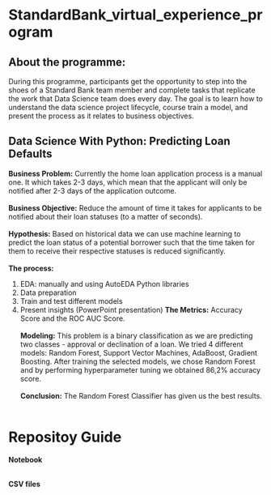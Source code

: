 # StandardBank_virtual_experience_program
## About the programme:
During this programme, participants get the opportunity to step into the shoes of a Standard Bank team member and complete tasks that replicate the work that Data Science team does every day. The goal is to learn how to understand the data science project lifecycle, course train a model, and present the process as it relates to business objectives.
## Data Science With Python: Predicting Loan Defaults
**Business Problem:** Currently the home loan application process is a manual one. It which takes 2-3 days, which mean that the applicant will only be notified after 2-3 days of the application outcome.<br /><br />
**Business Objective:** Reduce the amount of time it takes for applicants to be notified about their loan statuses (to a matter of seconds).<br /><br />
**Hypothesis:** Based on historical data we can use machine learning to predict the loan status of a potential borrower such that the time taken for them to receive their respective statuses is reduced significantly. <br /><br />
**The process:**
1) EDA: manually and using AutoEDA Python libraries
2) Data preparation
3) Train and test different models
4) Present insights (PowerPoint presentation)
**The Metrics:** Accuracy Score and the ROC AUC Score.<br /><br />
**Modeling:** This problem is a binary classification as we are predicting two classes - approval or declination of a loan. We tried 4 different models: Random Forest, Support Vector Machines, AdaBoost, Gradient Boosting. After training the selected models, we chose Random Forest and by performing hyperparameter tuning we obtained 86,2% accuracy score.<br /><br />
**Conclusion:** The Random Forest Classifier has given us the best results.<br /><br />
# Repositoy Guide
**Notebook**<br /><br />

**CSV files**<br /><br />
